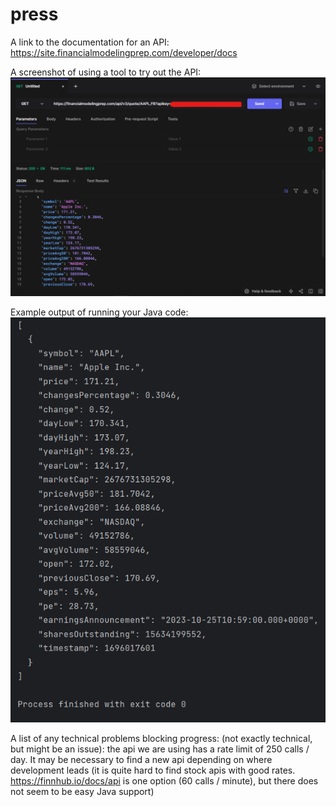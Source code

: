 # press

A link to the documentation for an API:
https://site.financialmodelingprep.com/developer/docs

A screenshot of using a tool to try out the API:
![hoppscotch sample_api_call api call.png](hoppscotch%20test%20api%20call.png)

Example output of running your Java code:
![api call result.png](api%20call%20result.png)

A list of any technical problems blocking progress:
(not exactly technical, but might be an issue): the api we are using has a rate limit of 250 calls / day.
It may be necessary to find a new api depending on where development leads (it is quite hard to find stock apis
with good rates. https://finnhub.io/docs/api is one option (60 calls / minute),
but there does not seem to be easy Java support)